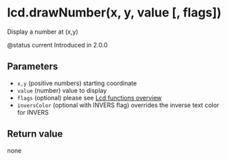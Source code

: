 # lcd.drawNumber\(x, y, value \[, flags\]\)

Display a number at \(x,y\)

@status current Introduced in 2.0.0

## Parameters

* `x,y` \(positive numbers\) starting coordinate
* `value` \(number\) value to display
* `flags` \(optional\) please see [Lcd functions overview](https://github.com/EdgeTX/lua-reference-guide/tree/2c4596e02006c8ac7d351fcd785fdfc7a93ce548/part_iii_-_opentx_lua_api_reference/lcd-functions-less-than-greater-than-luadoc-begin-lcd/lcd_functions-overview.html)
* `inversColor` \(optional with INVERS flag\) overrides the inverse text color for INVERS

## Return value

none

